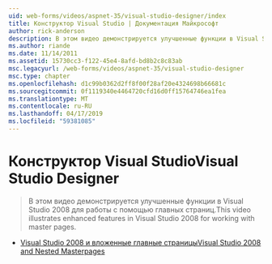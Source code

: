 ```yaml
---
uid: web-forms/videos/aspnet-35/visual-studio-designer/index
title: Конструктор Visual Studio | Документация Майкрософт
author: rick-anderson
description: В этом видео демонстрируется улучшенные функции в Visual Studio 2008 для работы с помощью главных страниц.
ms.author: riande
ms.date: 11/14/2011
ms.assetid: 15730cc3-f122-45e4-8afd-bd8b2c8c83ab
msc.legacyurl: /web-forms/videos/aspnet-35/visual-studio-designer
msc.type: chapter
ms.openlocfilehash: d1c99b0362d2ff8f00f28af20e4324698b66681c
ms.sourcegitcommit: 0f1119340e4464720cfd16d0ff15764746ea1fea
ms.translationtype: MT
ms.contentlocale: ru-RU
ms.lasthandoff: 04/17/2019
ms.locfileid: "59381085"
---
```

# <a name="visual-studio-designer"></a><span data-ttu-id="140cf-103">Конструктор Visual Studio</span><span class="sxs-lookup"><span data-stu-id="140cf-103">Visual Studio Designer</span></span>

> <span data-ttu-id="140cf-104">В этом видео демонстрируется улучшенные функции в Visual Studio 2008 для работы с помощью главных страниц.</span><span class="sxs-lookup"><span data-stu-id="140cf-104">This video illustrates enhanced features in Visual Studio 2008 for working with master pages.</span></span>


- [<span data-ttu-id="140cf-105">Visual Studio 2008 и вложенные главные страницы</span><span class="sxs-lookup"><span data-stu-id="140cf-105">Visual Studio 2008 and Nested Masterpages</span></span>](visual-studio-2008-and-nested-masterpages.md)
